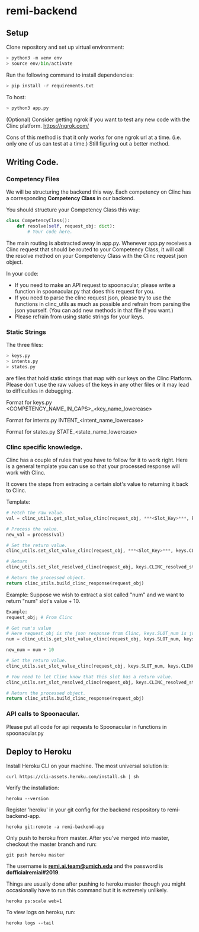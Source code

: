 # remi-backend

## Setup
Clone repository and set up virtual environment:

```python
> python3 -m venv env
> source env/bin/activate
```

Run the following command to install dependencies:
```python
> pip install -r requirements.txt
```

To host:
```python
> python3 app.py
```

(Optional)
Consider getting ngrok if you want to test any new code with the Clinc platform.
https://ngrok.com/

Cons of this method is that it only works for one ngrok url at a time. (i.e. only one of us can test at a time.)
Still figuring out a better method.


## Writing Code.
### Competency Files
We will be structuring the backend this way.
Each competency on Clinc has a corresponding **Competency Class** in our backend.

You should structure your Competency Class this way:
```python
class CompetencyClass():
    def resolve(self, request_obj: dict):
        # Your code here.
```

The main routing is abstracted away in app.py. Whenever app.py receives a Clinc request that should be routed to your Competency Class,
it will call the resolve method on your Competency Class with the Clinc request json object.

In your code:
* If you need to make an API request to spoonacular, please write a function in spoonacular.py that does this request for you.
* If you need to parse the clinc request json, please try to use the functions in clinc_utils as much as possible and refrain from parsing the json yourself. (You can add new methods in that file if you want.)
* Please refrain from using static strings for your keys.


### Static Strings
The three files:
```python
> keys.py
> intents.py
> states.py
```
are files that hold static strings that map with our keys on the Clinc Platform.
Please don't use the raw values of the keys in any other files or it may lead to difficulties in debugging.

Format for keys.py
<COMPETENCY_NAME_IN_CAPS>_<key_name_lowercase>

Format for intents.py
INTENT_<intent_name_lowercase>

Format for states.py
STATE_<state_name_lowercase>


### Clinc specific knowledge.
Clinc has a couple of rules that you have to follow for it to work right.
Here is a general template you can use so that your processed response will work with Clinc.

It covers the steps from extracing a certain slot's value to returning it back to Clinc.

Template:
```python
# Fetch the raw value.
val = clinc_utils.get_slot_value_clinc(request_obj, ***<Slot_Key>***, keys.CLINC_tokens)

# Process the value.
new_val = process(val)

# Set the return value.
clinc_utils.set_slot_value_clinc(request_obj, ***<Slot_Key>***, keys.CLINC_processed_value, new_val)

# Return
clinc_utils.set_slot_resolved_clinc(request_obj, keys.CLINC_resolved_status_true, [keys.SLOT_num])

# Return the processed object.
return clinc_utils.build_clinc_response(request_obj)
```

Example:
Suppose we wish to extract a slot called "num" and we want to return "num" slot's value + 10.
```python
Example: 
request_obj; # From Clinc

# Get num's value
# Here request_obj is the json response from Clinc, keys.SLOT_num is just the raw string "num".
num = clinc_utils.get_slot_value_clinc(request_obj, keys.SLOT_num, keys.CLINC_tokens)   # Just always use keys.CLINC_tokens whenever you want the value corresponding to the slot.

new_num = num + 10

# Set the return value.
clinc_utils.set_slot_value_clinc(request_obj, keys.SLOT_num, keys.CLINC_processed_value, new_num)   # keys.CLINC_processed_value is a parameter you need to pass in to specify that you are setting the return value.

# You need to let Clinc know that this slot has a return value.
clinc_utils.set_slot_resolved_clinc(request_obj, keys.CLINC_resolved_status_true, [keys.SLOT_num])

# Return the processed object.
return clinc_utils.build_clinc_response(request_obj)
```



### API calls to Spoonacular.
Please put all code for api requests to Spoonacular in functions in spoonacular.py



## Deploy to Heroku
Install Heroku CLI on your machine.
The most universal solution is:
``` shell
curl https://cli-assets.heroku.com/install.sh | sh 
```

Verify the installation:
``` shell
heroku --version  
```

Register 'heroku' in your git config for the backend respository to remi-backend-app.
``` shell
heroku git:remote -a remi-backend-app  
```

Only push to heroku from master. After you've merged into master, checkout the master branch and run:
``` shell
git push heroku master
```
The username is **remi.ai.team@umich.edu** and the password is **dofficialremiai#2019**. <br/>

Things are usually done after pushing to heroku master though you might occasionally have to run this command but it is extremely unlikely.
``` shell
heroku ps:scale web=1 
```

To view logs on heroku, run:
```
heroku logs --tail 
```
